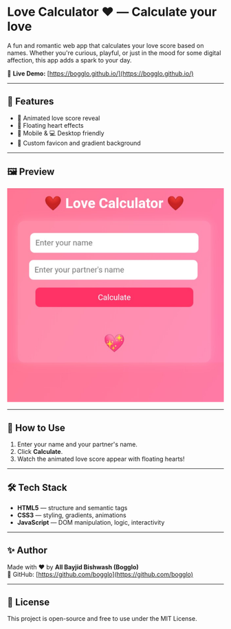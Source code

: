 # Love Calculator ❤️ — Calculate your love

A fun and romantic web app that calculates your love score based on names. Whether you're curious, playful, or just in the mood for some digital affection, this app adds a spark to your day.

🔗 **Live Demo:** [https://bogglo.github.io/](https://bogglo.github.io/)

---

## 🌟 Features

- 💞 Animated love score reveal  
- 💖 Floating heart effects  
- 📱 Mobile & 💻 Desktop friendly  
- 🎨 Custom favicon and gradient background

---

## 🖼️ Preview

![Love Calculator Screenshot](images/screenshot.jpg)

---

## 🚀 How to Use

1. Enter your name and your partner's name.  
2. Click **Calculate**.  
3. Watch the animated love score appear with floating hearts!

---

## 🛠 Tech Stack

- **HTML5** — structure and semantic tags  
- **CSS3** — styling, gradients, animations  
- **JavaScript** — DOM manipulation, logic, interactivity

---

## ✨ Author

Made with ❤️ by **All Bayjid Bishwash (Bogglo)**  
📧 GitHub: [https://github.com/bogglo](https://github.com/bogglo)

---

## 📜 License

This project is open-source and free to use under the MIT License.
